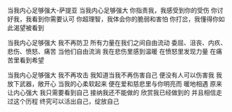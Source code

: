 当我内心足够强大-萨提亚
当我内心足够强大
你指责我，我感受到你的受伤
你讨好我，我看到你需要认可
你超理智，我体会你的脆弱和害怕
你打岔，我懂得你如此渴望被看到

当我内心足够强大
我不再防卫
所有力量在我们之间自由流动
委屈、沮丧、内疚、悲伤、愤怒、痛苦
当他们自由流淌
我在悲伤里感到温暖
在愤怒里发现力量
在痛苦里看到希望

当我内心足够强大
我不再攻击
我知道当我不再伤害自己
便没有人可以伤害我
我放下武器，敞开心
当我的心柔软起来
便在爱和慈悲里与你明亮而
暖地相遇
原来让内心强大
我只需要看到自己
接纳我还不能做的
欣赏我已经做到的
并且相信走过这个历程
终究可以活出自己，绽放自己
